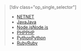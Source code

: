 > [!div class="op_single_selector"]
> * [<span data-ttu-id="5269a-101">NET</span><span class="sxs-lookup"><span data-stu-id="5269a-101">NET</span></span>](../articles/service-bus-messaging/service-bus-dotnet-how-to-use-topics-subscriptions.md)
> * [<span data-ttu-id="5269a-102">Java</span><span class="sxs-lookup"><span data-stu-id="5269a-102">Java</span></span>](../articles/service-bus-messaging/service-bus-java-how-to-use-topics-subscriptions.md)
> * [<span data-ttu-id="5269a-103">Node.js</span><span class="sxs-lookup"><span data-stu-id="5269a-103">Node.js</span></span>](../articles/service-bus-messaging/service-bus-nodejs-how-to-use-topics-subscriptions.md)
> * [<span data-ttu-id="5269a-104">PHP</span><span class="sxs-lookup"><span data-stu-id="5269a-104">PHP</span></span>](../articles/service-bus-messaging/service-bus-php-how-to-use-topics-subscriptions.md)
> * [<span data-ttu-id="5269a-105">Python</span><span class="sxs-lookup"><span data-stu-id="5269a-105">Python</span></span>](../articles/service-bus-messaging/service-bus-python-how-to-use-topics-subscriptions.md)
> * [<span data-ttu-id="5269a-106">Ruby</span><span class="sxs-lookup"><span data-stu-id="5269a-106">Ruby</span></span>](../articles/service-bus-messaging/service-bus-ruby-how-to-use-topics-subscriptions.md)
> 
> 

